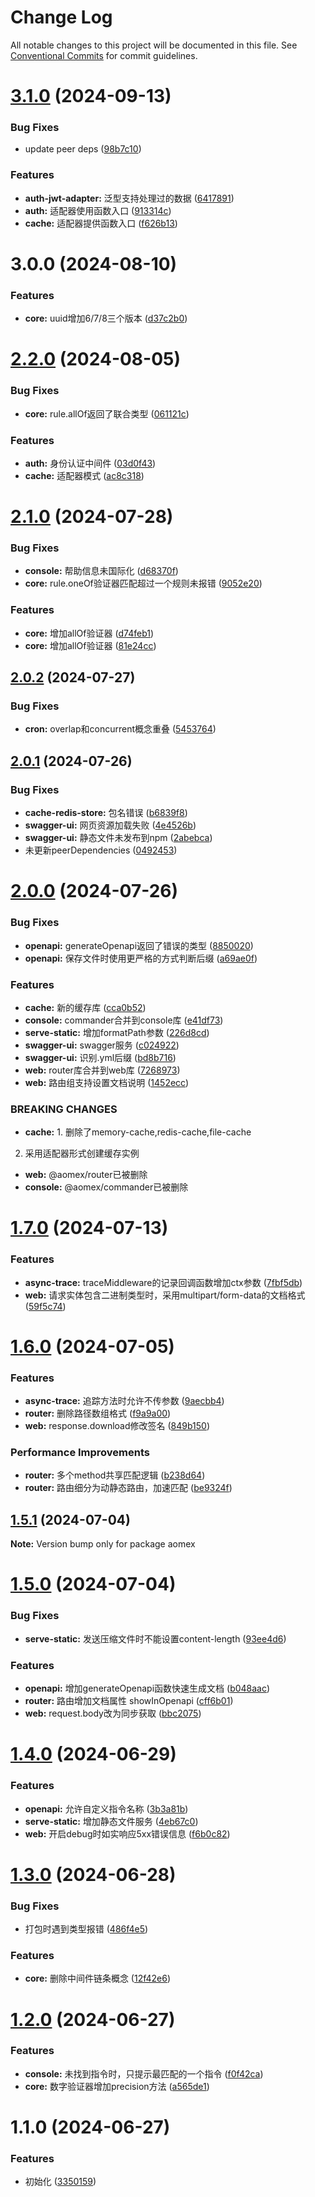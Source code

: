 # Change Log

All notable changes to this project will be documented in this file.
See [Conventional Commits](https://conventionalcommits.org) for commit guidelines.

# [3.1.0](https://github.com/aomex/aomex/compare/v3.0.0...v3.1.0) (2024-09-13)


### Bug Fixes

* update peer deps ([98b7c10](https://github.com/aomex/aomex/commit/98b7c10068a3c62a0361b1b43a86728a7d445ab5))


### Features

* **auth-jwt-adapter:** 泛型支持处理过的数据 ([6417891](https://github.com/aomex/aomex/commit/641789178f6b87cf50e0d6ff451ffbe912ba3257))
* **auth:** 适配器使用函数入口 ([913314c](https://github.com/aomex/aomex/commit/913314cbb5dc23236fa4e6f71b46208dfd22f941))
* **cache:** 适配器提供函数入口 ([f626b13](https://github.com/aomex/aomex/commit/f626b13bdc6a6740ef6da29e75d60e7510793c0c))





# 3.0.0 (2024-08-10)

### Features

* **core:** uuid增加6/7/8三个版本 ([d37c2b0](https://github.com/aomex/aomex/commit/d37c2b09744a747c692b8c48dd2968e1315cbfb4))





# [2.2.0](https://github.com/aomex/aomex/compare/v2.1.0...v2.2.0) (2024-08-05)


### Bug Fixes

* **core:** rule.allOf返回了联合类型 ([061121c](https://github.com/aomex/aomex/commit/061121cd42f6f326a367e98434391aa3e1664379))


### Features

* **auth:** 身份认证中间件 ([03d0f43](https://github.com/aomex/aomex/commit/03d0f436e8bf51ee8100dbb7d44f9cb96089cffb))
* **cache:** 适配器模式 ([ac8c318](https://github.com/aomex/aomex/commit/ac8c318ec67d6f880c8d291fc341f5156a6b47d9))





# [2.1.0](https://github.com/aomex/aomex/compare/v2.0.2...v2.1.0) (2024-07-28)


### Bug Fixes

* **console:** 帮助信息未国际化 ([d68370f](https://github.com/aomex/aomex/commit/d68370fa8c248d207db819d5cdda90b26981bb2f))
* **core:** rule.oneOf验证器匹配超过一个规则未报错 ([9052e20](https://github.com/aomex/aomex/commit/9052e2099fa0516c40d7824c898293563d2d4407))


### Features

* **core:** 增加allOf验证器 ([d74feb1](https://github.com/aomex/aomex/commit/d74feb1c463d4febbcf0980e314b2fc15373911d))
* **core:** 增加allOf验证器 ([81e24cc](https://github.com/aomex/aomex/commit/81e24cc78c11d5122b92b4ee6f47132e894e5e4b))





## [2.0.2](https://github.com/aomex/aomex/compare/v2.0.1...v2.0.2) (2024-07-27)


### Bug Fixes

* **cron:** overlap和concurrent概念重叠 ([5453764](https://github.com/aomex/aomex/commit/5453764284d0c6d4143267b0694a530a29432b96))





## [2.0.1](https://github.com/aomex/aomex/compare/v2.0.0...v2.0.1) (2024-07-26)


### Bug Fixes

* **cache-redis-store:** 包名错误 ([b6839f8](https://github.com/aomex/aomex/commit/b6839f89a7291ba0cfa765c5acd79233d789d052))
* **swagger-ui:** 网页资源加载失败 ([4e4526b](https://github.com/aomex/aomex/commit/4e4526b7fd6bbcf1b8f35851fde4f7032ab9e081))
* **swagger-ui:** 静态文件未发布到npm ([2abebca](https://github.com/aomex/aomex/commit/2abebca6cbb747a693476e0be0907424f1389826))
* 未更新peerDependencies ([0492453](https://github.com/aomex/aomex/commit/0492453d5a748aa6dd2047622a19a86dc7b6036e))





# [2.0.0](https://github.com/aomex/aomex/compare/v1.7.0...v2.0.0) (2024-07-26)


### Bug Fixes

* **openapi:** generateOpenapi返回了错误的类型 ([8850020](https://github.com/aomex/aomex/commit/88500207da300caf8bfaa2fffe717bc63e1ca73d))
* **openapi:** 保存文件时使用更严格的方式判断后缀 ([a69ae0f](https://github.com/aomex/aomex/commit/a69ae0f791e18d6b322313709b3874e4efffd128))


### Features

* **cache:** 新的缓存库 ([cca0b52](https://github.com/aomex/aomex/commit/cca0b52d86029fb1303cd9bd1f362d2dd8b406b6))
* **console:** commander合并到console库 ([e41df73](https://github.com/aomex/aomex/commit/e41df73517ddefbad253d1decede8cc938e31f26))
* **serve-static:** 增加formatPath参数 ([226d8cd](https://github.com/aomex/aomex/commit/226d8cd914b907679bf0b68e0b00e21bc25cf42e))
* **swagger-ui:** swagger服务 ([c024922](https://github.com/aomex/aomex/commit/c02492206a9c7bc38964ee7a687a7e8bcf9b3f65))
* **swagger-ui:** 识别.yml后缀 ([bd8b716](https://github.com/aomex/aomex/commit/bd8b71642c93bb3a5e60412d73f6c5d4d4351907))
* **web:** router库合并到web库 ([7268973](https://github.com/aomex/aomex/commit/72689738b9a7eb1eb77c9b0bb651d47e58ed5532))
* **web:** 路由组支持设置文档说明 ([1452ecc](https://github.com/aomex/aomex/commit/1452ecc5ae6d50c5b4f230967dca5cbf58b1378d))


### BREAKING CHANGES

* **cache:** 1. 删除了memory-cache,redis-cache,file-cache
2. 采用适配器形式创建缓存实例
* **web:** @aomex/router已被删除
* **console:** @aomex/commander已被删除





# [1.7.0](https://github.com/aomex/aomex/compare/v1.6.0...v1.7.0) (2024-07-13)


### Features

* **async-trace:** traceMiddleware的记录回调函数增加ctx参数 ([7fbf5db](https://github.com/aomex/aomex/commit/7fbf5db76e6bf425c5d390bd1ede47c6d03600dc))
* **web:** 请求实体包含二进制类型时，采用multipart/form-data的文档格式 ([59f5c74](https://github.com/aomex/aomex/commit/59f5c74b2a4e23599042eb8f9ead860a10436298))





# [1.6.0](https://github.com/aomex/aomex/compare/v1.5.1...v1.6.0) (2024-07-05)


### Features

* **async-trace:** 追踪方法时允许不传参数 ([9aecbb4](https://github.com/aomex/aomex/commit/9aecbb4e88e20e58a26d8227e4fc98e1448ec998))
* **router:** 删除路径数组格式 ([f9a9a00](https://github.com/aomex/aomex/commit/f9a9a0022cbf387acc9d96d78d05019511046986))
* **web:** response.download修改签名 ([849b150](https://github.com/aomex/aomex/commit/849b1509f8eee7687189339ee4b77588f6451890))


### Performance Improvements

* **router:** 多个method共享匹配逻辑 ([b238d64](https://github.com/aomex/aomex/commit/b238d6418f0bcedc9867d38a6accabee66a81830))
* **router:** 路由细分为动静态路由，加速匹配 ([be9324f](https://github.com/aomex/aomex/commit/be9324f73da5132f50dbbeebe537a8e55b9d9c28))





## [1.5.1](https://github.com/aomex/aomex/compare/v1.5.0...v1.5.1) (2024-07-04)

**Note:** Version bump only for package aomex





# [1.5.0](https://github.com/aomex/aomex/compare/v1.4.0...v1.5.0) (2024-07-04)


### Bug Fixes

* **serve-static:** 发送压缩文件时不能设置content-length ([93ee4d6](https://github.com/aomex/aomex/commit/93ee4d6a4de930eee798d0bfe4819657a1a7d577))


### Features

* **openapi:** 增加generateOpenapi函数快速生成文档 ([b048aac](https://github.com/aomex/aomex/commit/b048aacc5ff8a21be499b2f3af42aa61f6209697))
* **router:** 路由增加文档属性 showInOpenapi ([cff6b01](https://github.com/aomex/aomex/commit/cff6b01834d1e5f3c07e1b9e2b903cf11138e51e))
* **web:** request.body改为同步获取 ([bbc2075](https://github.com/aomex/aomex/commit/bbc207535cb97ebb8e928ca07f8d51056259cfd2))





# [1.4.0](https://github.com/aomex/aomex/compare/v1.3.0...v1.4.0) (2024-06-29)


### Features

* **openapi:** 允许自定义指令名称 ([3b3a81b](https://github.com/aomex/aomex/commit/3b3a81b97f2b843810bb5bb8d2be58ee4175e398))
* **serve-static:** 增加静态文件服务 ([4eb67c0](https://github.com/aomex/aomex/commit/4eb67c03657afc0ec4a11b15b0b2d16685481c43))
* **web:** 开启debug时如实响应5xx错误信息 ([f6b0c82](https://github.com/aomex/aomex/commit/f6b0c82bf1123962e0848fc89c7179f0656c20fa))





# [1.3.0](https://github.com/aomex/aomex/compare/v1.2.0...v1.3.0) (2024-06-28)


### Bug Fixes

* 打包时遇到类型报错 ([486f4e5](https://github.com/aomex/aomex/commit/486f4e56fa663dba757c0f3a5fb7e37210f03ab8))


### Features

* **core:** 删除中间件链条概念 ([12f42e6](https://github.com/aomex/aomex/commit/12f42e6ba15f3118b98f5ff31832121b1b2b9896))





# [1.2.0](https://github.com/aomex/aomex/compare/v1.1.0...v1.2.0) (2024-06-27)


### Features

* **console:** 未找到指令时，只提示最匹配的一个指令 ([f0f42ca](https://github.com/aomex/aomex/commit/f0f42ca22cb3fd9a79a4f22aee7bdaa246866d10))
* **core:** 数字验证器增加precision方法 ([a565de1](https://github.com/aomex/aomex/commit/a565de18adf9015eea7abddf98927d08371763ac))





# 1.1.0 (2024-06-27)


### Features

* 初始化 ([3350159](https://github.com/aomex/aomex/commit/3350159454ad230e6d910405f907293b059b1f49))
